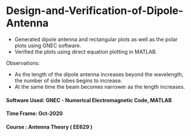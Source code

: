 # Design-and-Verification-of-Dipole-Antenna

- Generated dipole antenna and rectangular plots as well as the polar plots using GNEC software.
- Verified the plots using direct equation plotting in MATLAB.

Observations:

- As the length of the dipole antenna increases beyond the wavelength, the number of side lobes begins to increase.
- At the same time the beam becomes narrower as the length increases.

#### Software Used: GNEC - Numerical Electromagnetic Code, MATLAB
#### Time Frame: Oct-2020
#### Course : Antenna Theory ( EE629 )
